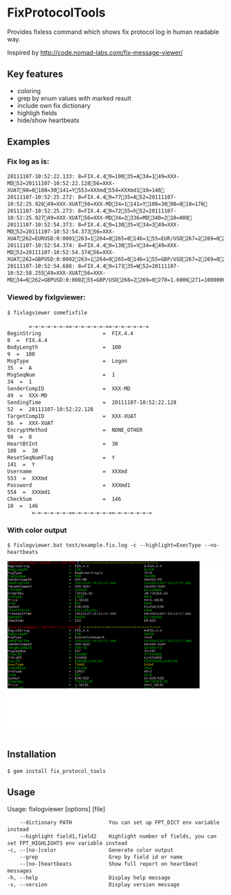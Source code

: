 # FixProtocolTools

Provides fixless command which shows fix protocol log in human readable way.

Inspired by http://code.nomad-labs.com/fix-message-viewer/

## Key features

* coloring
* grep by enum values with marked result
* include own fix dictionary
* highligh fields
* hide/show heartbeats

## Examples

### Fix log as is:

    20111107-10:52:22.133: 8=FIX.4.49=10035=A34=149=XXX-MD52=20111107-10:52:22.12856=XXX-XUAT98=0108=30141=Y553=XXXmd554=XXXmd110=146
    20111107-10:52:25.272: 8=FIX.4.49=7735=A52=20111107-10:52:25.92649=XXX-XUAT56=XXX-MD34=1141=Y108=3098=010=176
    20111107-10:52:25.273: 8=FIX.4.49=7235=h52=20111107-10:52:25.92749=XXX-XUAT56=XXX-MD34=2336=MD340=210=000
    20111107-10:52:54.373: 8=FIX.4.49=13035=V34=349=XXX-MD52=20111107-10:52:54.37356=XXX-XUAT262=EURUSD:0:0001263=1264=0265=0146=155=EUR/USD267=2269=0269=110=192
    20111107-10:52:54.374: 8=FIX.4.49=13035=V34=449=XXX-MD52=20111107-10:52:54.37456=XXX-XUAT262=GBPUSD:0:0002263=1264=0265=0146=155=GBP/USD267=2269=0269=110=157
    20111107-10:52:54.688: 8=FIX.4.49=17335=W52=20111107-10:52:58.25549=XXX-XUAT56=XXX-MD34=6262=GBPUSD:0:000255=GBP/USD268=2269=0270=1.6006271=1000000299=28019269=1270=1.60082271=1000000299=2802010=207

### Viewed by fixlgviewer:

    $ fixlogviewer somefixfile

           =-=-=-=-=-=-==-=-=-=-=-=-==-=-=-=-=-=-=
    BeginString                    =  FIX.4.4                               8  =  FIX.4.4
    BodyLength                     =  100                                   9  =  100
    MsgType                        =  Logon                               35  =  A
    MsgSeqNum                      =  1                                   34  =  1
    SenderCompID                   =  XXX-MD                              49  =  XXX-MD
    SendingTime                    =  20111107-10:52:22.128               52  =  20111107-10:52:22.128
    TargetCompID                   =  XXX-XUAT                            56  =  XXX-XUAT
    EncryptMethod                  =  NONE_OTHER                          98  =  0
    HeartBtInt                     =  30                                 108  =  30
    ResetSeqNumFlag                =  Y                                  141  =  Y
    Username                       =  XXXmd                              553  =  XXXmd
    Password                       =  XXXmd1                             554  =  XXXmd1
    CheckSum                       =  146                                 10  =  146
            =-=-=-=-=-=-==-=-=-=-=-=-==-=-=-=-=-=-=

### With color output

    $ fixlogviewer.bat test/example.fix.log -c --highlight=ExecType --no-heartbeats

![ScreenShot](example.png)

## Installation

    $ gem install fix_protocol_tools

## Usage

Usage: fixlogviewer \[options\] \[file\]

        --dictionary PATH            You can set up FPT_DICT env variable instead
        --highlight field1,field2    Highlight number of fields, you can set FPT_HIGHLIGHTS env variable instead
    -c, --[no-]color                 Generate color output
        --grep                       Grep by field id or name
        --[no-]heartbeats            Show full report on heartbeat messages
    -h, --help                       Display help message
    -v, --version                    Display version message


